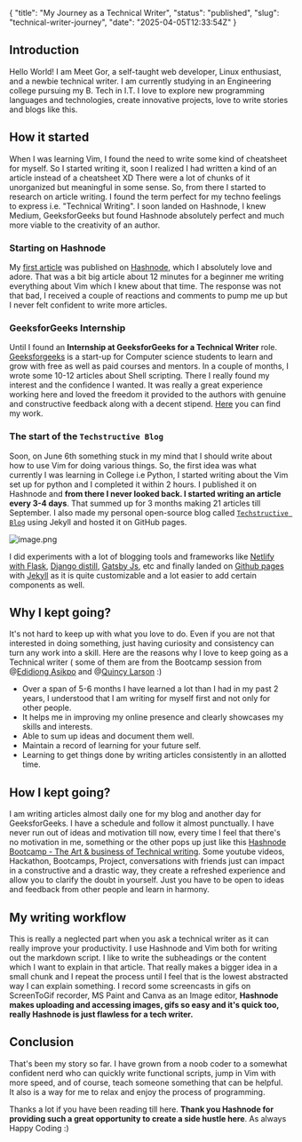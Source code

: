 {
  "title": "My Journey as a Technical Writer",
  "status": "published",
  "slug": "technical-writer-journey",
  "date": "2025-04-05T12:33:54Z"
}

<h2>Introduction</h2>
<p>Hello World! I am Meet Gor, a self-taught web developer, Linux enthusiast, and a newbie technical writer. I am currently studying in an Engineering college pursuing my B. Tech in I.T.  I love to explore new programming languages and technologies, create innovative projects, love to write stories and blogs like this.</p>
<h2>How it started</h2>
<p>When I was learning Vim, I found the need to write some kind of cheatsheet for myself. So I started writing it, soon I realized I had written a kind of an article instead of a cheatsheet XD There were a lot of chunks of it unorganized but meaningful in some sense. So, from there I started to research on article writing. I found the term perfect for my techno feelings to express i.e. &quot;Technical Writing&quot;.  I soon landed on Hashnode, I knew Medium, GeeksforGeeks but found Hashnode absolutely perfect and much more viable to the creativity of an author.</p>
<h3>Starting on Hashnode</h3>
<p>My  <a href="https://techstructiveblog.hashnode.dev/why-and-how-you-should-use-vim-as-a-text-editor-and-ide">first article</a>  was published on  <a href="https://hashnode.com/@Mr-Destructive/joinme">Hashnode</a>, which I absolutely love and adore. That was a bit big article about 12 minutes for a beginner me writing everything about Vim which I knew about that time.  The response was not that bad, I received a couple of reactions and comments to pump me up but I never felt confident to write more articles.</p>
<h3>GeeksforGeeks Internship</h3>
<p>Until I found an <strong>Internship at GeeksforGeeks for a Technical Writer</strong> role.  <a href="https://www.google.com/aclk?sa=l&amp;ai=DChcSEwj-_8TAq_7yAhUtlUsFHdI4AD4YABAAGgJzZg&amp;ae=2&amp;sig=AOD64_1xL_mUI1OLWumXOK-H1jF4wRP8eg&amp;q&amp;nis=1&amp;adurl&amp;ved=2ahUKEwjSlb_Aq_7yAhXMb30KHXM6BPsQ0Qx6BAgCEAE">Geeksforgeeks</a>  is a start-up for Computer science students to learn and grow with free as well as paid courses and mentors. In a couple of months, I wrote some 10-12 articles about Shell scripting. There I really found my interest and the confidence I wanted.  It was really a great experience working here and loved the freedom it provided to the authors with genuine and constructive feedback along with a decent stipend.  <a href="https://auth.geeksforgeeks.org/user/meetgor/articles">Here</a>  you can find my work.</p>
<h3>The start of the <code>Techstructive Blog</code></h3>
<p>Soon, on June 6th something stuck in my mind that I should write about how to use Vim for doing various things. So, the first idea was what currently I was learning in College i.e Python, I started writing about the Vim set up for python and I completed it within 2 hours. I published it on Hashnode and <strong>from there I never looked back. I started writing an article every 3-4 days</strong>. That summed up for 3 months making 21 articles till September. I also made my personal open-source blog called <a href="https://mr-destructive.github.io/techstructive-blog/"><code>Techstructive Blog</code></a> using Jekyll and hosted it on GitHub pages.</p>
<p><img src="https://cdn.hashnode.com/res/hashnode/image/upload/v1631625512256/eyN6xO92G.png" alt="image.png"></p>
<p>I did experiments with a lot of blogging tools and frameworks like  <a href="https://www.patricksoftwareblog.com/flask-tutorial/">Netlify with Flask</a>,  <a href="https://github.com/meeb/django-distill">Django distill</a>,  <a href="https://www.gatsbyjs.com/starters/gatsbyjs/gatsby-starter-blog">Gatsby Js</a>, etc and finally landed on  <a href="https://pages.github.com/">Github pages</a>  with  <a href="https://jekyllrb.com/">Jekyll</a>  as it is quite customizable and a lot easier to add certain components as well.</p>
<h2>Why I kept going?</h2>
<p>It's not hard to keep up with what you love to do. Even if you are not that interested in doing something, just having curiosity and consistency can turn any work into a skill. Here are the reasons why I love to keep going as a Technical writer ( some of them are from the Bootcamp session from @<a href="@didicodes">Edidiong Asikpo</a> and @<a href="@quincy">Quincy Larson</a> :)</p>
<ul>
<li>Over a span of 5-6 months I have learned a lot than I had in my past 2 years, I understood that I am writing for myself first and not only for other people.</li>
<li>It helps me in improving my online presence and clearly showcases my skills and interests.</li>
<li>Able to sum up ideas and document them well.</li>
<li>Maintain a record of learning for your future self.</li>
<li>Learning to get things done by writing articles consistently in an allotted time.</li>
</ul>
<h2>How I kept going?</h2>
<p>I am writing articles almost daily one for my blog and another day for GeeksforGeeks. I have a schedule and follow it almost punctually. I have never run out of ideas and motivation till now, every time I feel that there's no motivation in me, something or the other pops up just like this  <a href="https://hashnode.com/bootcamp">Hashnode Bootcamp - The Art &amp; business of Technical writing</a>. Some youtube videos, Hackathon, Bootcamps, Project, conversations with friends just can impact in a constructive and a drastic way, they create a refreshed experience and allow you to clarify the doubt in yourself. Just you have to be open to ideas and feedback from other people and learn in harmony.</p>
<h2>My writing workflow</h2>
<p>This is really a neglected part when you ask a technical writer as it can really improve your productivity.  I use Hashnode and Vim both for writing out the markdown script. I like to write the subheadings or the content which I want to explain in that article. That really makes a bigger idea in a small chunk and I repeat the process until I feel that is the lowest abstracted way I can explain something. I record some screencasts in gifs on ScreenToGif recorder, MS Paint and Canva as an Image editor,  <strong>Hashnode makes uploading and accessing images, gifs so easy and it's quick too, really Hashnode is just flawless for a tech writer.</strong></p>
<h2>Conclusion</h2>
<p>That's been my story so far. I have grown from a noob coder to a somewhat confident nerd who can quickly write functional scripts, jump in Vim with more speed, and of course, teach someone something that can be helpful. It also is a way for me to relax and enjoy the process of programming.</p>
<p>Thanks a lot if you have been reading till here.
<strong>Thank you Hashnode for providing such a great opportunity to create a side hustle here</strong>. As always Happy Coding :)</p>
